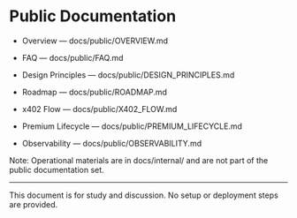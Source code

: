 # Public Documentation

- Overview — docs/public/OVERVIEW.md
- FAQ — docs/public/FAQ.md
- Design Principles — docs/public/DESIGN_PRINCIPLES.md
- Roadmap — docs/public/ROADMAP.md

- x402 Flow — docs/public/X402_FLOW.md
- Premium Lifecycle — docs/public/PREMIUM_LIFECYCLE.md
- Observability — docs/public/OBSERVABILITY.md

Note: Operational materials are in docs/internal/ and are not part of the public documentation set.

---

This document is for study and discussion. No setup or deployment steps are provided.
